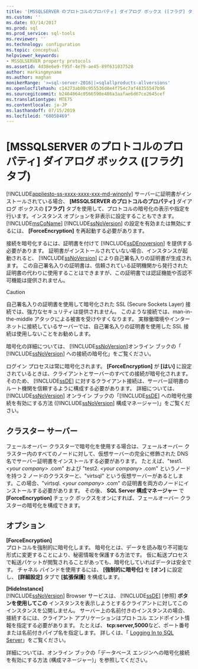 ```yaml
---
title: '[MSSQLSERVER のプロトコルのプロパティ] ダイアログ ボックス ([フラグ] タブ) | Microsoft Docs'
ms.custom: ''
ms.date: 03/14/2017
ms.prod: sql
ms.prod_service: sql-tools
ms.reviewer: ''
ms.technology: configuration
ms.topic: conceptual
helpviewer_keywords:
- MSSQLSERVER property protocols
ms.assetid: 4d38e6e9-f95f-4e79-ae45-89f631037528
author: markingmyname
ms.author: maghan
monikerRange: '>=sql-server-2016||=sqlallproducts-allversions'
ms.openlocfilehash: c14273ab80c955536d8e4f754c7af48355547b96
ms.sourcegitcommit: b2464064c0566590e486a3aafae6d67ce2645cef
ms.translationtype: MTE75
ms.contentlocale: ja-JP
ms.lasthandoff: 07/15/2019
ms.locfileid: "68058469"
---
```

# <a name="protocols-for-mssqlserver-properties-flags-tab"></a>[MSSQLSERVER のプロトコルのプロパティ] ダイアログ ボックス ([フラグ] タブ)
[!INCLUDE[appliesto-ss-xxxx-xxxx-xxx-md-winonly](../../includes/appliesto-ss-xxxx-xxxx-xxx-md-winonly.md)]
  サーバーに証明書がインストールされている場合、 **[MSSQLSERVER のプロトコルのプロパティ]** ダイアログ ボックスの **[フラグ]** タブを使用して、プロトコルの暗号化の表示や指定を行います。インスタンス オプションを非表示に設定することもできます。 [!INCLUDE[msCoName](../../includes/msconame-md.md)] [!INCLUDE[ssNoVersion](../../includes/ssnoversion-md.md)] の設定を有効または無効にするには、 **[ForceEncryption]** を再起動する必要があります。  
  
 接続を暗号化するには、証明書を付けて [!INCLUDE[ssDEnoversion](../../includes/ssdenoversion-md.md)] を提供する必要があります。 証明書がインストールされていない場合、インスタンスが起動されると、 [!INCLUDE[ssNoVersion](../../includes/ssnoversion-md.md)] により自己署名入りの証明書が生成されます。 この自己署名入りの証明書は、信頼されている証明機関から発行された証明書の代わりに使用することはできますが、この証明書では認証機能や否認不可機能は提供されません。  
  
> [!CAUTION]  
>  自己署名入りの証明書を使用して暗号化された SSL (Secure Sockets Layer) 接続では、強力なセキュリティは提供されません。 このような接続では、man-in-the-middle アタックによる被害を受けやすくなります。 実稼働環境やインターネットに接続しているサーバーでは、自己署名入りの証明書を使用した SSL 接続は使用しないことをお勧めします。  
  
 暗号化の詳細については、 [!INCLUDE[ssNoVersion](../../includes/ssnoversion-md.md)]オンライン ブックの「 [!INCLUDE[ssNoVersion](../../includes/ssnoversion-md.md)] への接続の暗号化」をご覧ください。  
  
 ログイン プロセスは常に暗号化されます。 **[ForceEncryption]** が **[はい]** に設定されているときは、クライアントとサーバーのすべての接続が暗号化されます。そのため、 [!INCLUDE[ssDE](../../includes/ssde-md.md)] に対するクライアント接続は、サーバー証明書のルート機関を信頼するように構成する必要があります。 詳細については、[!INCLUDE[ssNoVersion](../../includes/ssnoversion-md.md)] オンライン ブックの「[!INCLUDE[ssDE](../../includes/ssde-md.md)] への暗号化接続を有効にする方法 ([!INCLUDE[ssNoVersion](../../includes/ssnoversion-md.md)] 構成マネージャー)」をご覧ください。  
  
## <a name="cluster-servers"></a>クラスター サーバー  
 フェールオーバー クラスターで暗号化を使用する場合は、フェールオーバー クラスター内のすべてのノードに対して、仮想サーバーの完全に修飾された DNS 名でサーバー証明書をインストールする必要があります。 たとえば、"test1. *\<your company>* .com" および "test2. *\<your company>* .com" というノードを持つ 2 ノードのクラスターと、"virtsql" という仮想サーバーがあるとします。この場合、"virtsql. *\<your company>* .com" の証明書を両方のノードにインストールする必要があります。 その後、 **SQL Server 構成マネージャー** で **[ForceEncryption]** チェック ボックスをオンにすれば、フェールオーバー クラスターの暗号化を構成できます。  
  
## <a name="options"></a>オプション  
 **[ForceEncryption]**  
 プロトコルを強制的に暗号化します。 暗号化とは、データを読み取り不可能な形式に変更することにより、秘密情報を保護する方法です。 仮に転送プロセスで転送パケットが閲覧されることがあっても、暗号化していればデータは安全です。 チャネル バインドを使用するには、 **[強制的に暗号化]** を **[オン]** に設定し、 **[詳細設定]** タブで **[拡張保護]** を構成します。  
  
 **[HideInstance]**  
 [!INCLUDE[ssNoVersion](../../includes/ssnoversion-md.md)] Browser サービスは、 [!INCLUDE[ssDE](../../includes/ssde-md.md)] [参照] **ボタンを使用してこの** インスタンスを表示しようとするクライアントに対してこのインスタンスを公開しません。 サーバー上の名前付きのインスタンスの場合、接続するには、クライアント アプリケーションはプロトコル エンドポイント情報を指定する必要があります。 たとえば、 **tcp:server,5000**など、ポート番号または名前付きパイプ名を指定します。 詳しくは、「 [Logging In to SQL Server](../../database-engine/configure-windows/logging-in-to-sql-server.md)」をご覧ください。  
  
 詳細については、オンライン ブックの「データベース エンジンへの暗号化接続を有効にする方法 (構成マネージャー)」を参照してください。  
  
  

